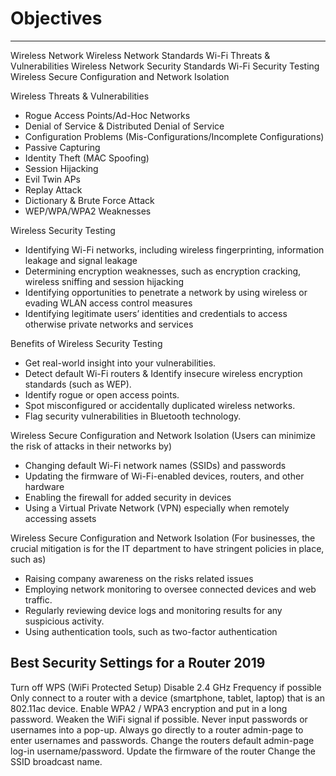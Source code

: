 # Objectives
--------------------------------------------------
Wireless Network
Wireless Network Standards
Wi-Fi Threats & Vulnerabilities
Wireless Network Security Standards
Wi-Fi Security Testing 
Wireless Secure Configuration and Network Isolation

Wireless Threats & Vulnerabilities
 - Rogue Access Points/Ad-Hoc Networks
 - Denial of Service & Distributed Denial of Service
 - Configuration Problems (Mis-Configurations/Incomplete Configurations)
 - Passive Capturing
 - Identity Theft (MAC Spoofing)
 - Session Hijacking
 - Evil Twin APs
 - Replay Attack
 - Dictionary & Brute  Force  Attack
 - WEP/WPA/WPA2 Weaknesses

Wireless Security Testing
 - Identifying Wi-Fi networks, including wireless fingerprinting, information leakage and signal leakage
 - Determining encryption weaknesses, such as encryption cracking, wireless sniffing and session hijacking
 - Identifying opportunities to penetrate a network by using wireless or evading WLAN access control measures
 - Identifying legitimate users’ identities and credentials to access otherwise private networks and services
 
Benefits of Wireless Security Testing
 - Get real-world insight into your vulnerabilities.
 - Detect default Wi-Fi routers & Identify insecure wireless encryption standards (such as WEP).
 - Identify rogue or open access points.
 - Spot misconfigured or accidentally duplicated wireless networks.
 - Flag security vulnerabilities in Bluetooth technology.
 
Wireless Secure Configuration and Network Isolation (Users can minimize the risk of attacks in their networks by)
 - Changing default Wi-Fi network names (SSIDs) and passwords
 - Updating the firmware of Wi-Fi-enabled devices, routers, and other hardware 
 - Enabling the firewall for added security in devices
 - Using a Virtual Private Network (VPN) especially when remotely accessing assets

Wireless Secure Configuration and Network Isolation (For businesses, the crucial mitigation is for the IT department to have stringent policies in place, such as)
 - Raising company awareness on the risks related issues
 - Employing network monitoring to oversee connected devices and web traffic.
 - Regularly reviewing device logs and monitoring results for any suspicious activity. 
 - Using authentication tools, such as two-factor authentication

Best Security Settings for a Router 2019
----------------------------------------

Turn off WPS (WiFi Protected Setup)
Disable 2.4 GHz Frequency if possible
Only connect to a router with a device (smartphone, tablet, laptop) that is an 802.11ac device.
Enable WPA2 / WPA3 encryption and put in a long password.
Weaken the WiFi signal if possible.
Never input passwords or usernames into a pop-up. Always go directly to a router admin-page to enter usernames and passwords.
Change the routers default admin-page log-in username/password.
Update the firmware of the router
Change the SSID broadcast name.



